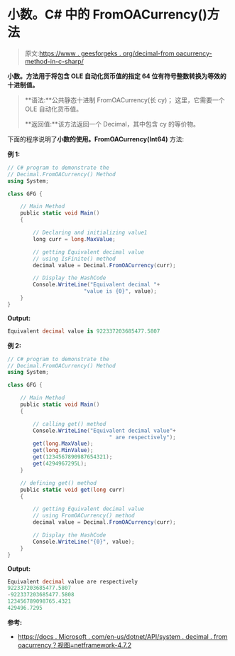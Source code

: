 # 小数。C# 中的 FromOACurrency()方法

> 原文:[https://www . geesforgeks . org/decimal-from oacurrency-method-in-c-sharp/](https://www.geeksforgeeks.org/decimal-fromoacurrency-method-in-c-sharp/)

**小数。方法用于将包含 OLE 自动化货币值的指定 64 位有符号整数转换为等效的十进制值。**

> **语法:**公共静态十进制 FromOACurrency(长 cy)；
> 这里，它需要一个 OLE 自动化货币值。
> 
> **返回值:**该方法返回一个 Decimal，其中包含 cy 的等价物。

下面的程序说明了**小数的使用。FromOACurrency(Int64)** 方法:

**例 1:**

```cs
// C# program to demonstrate the
// Decimal.FromOACurrency() Method
using System;

class GFG {

    // Main Method
    public static void Main()
    {

        // Declaring and initializing value1
        long curr = long.MaxValue;

        // getting Equivalent decimal value
        // using IsFinite() method
        decimal value = Decimal.FromOACurrency(curr);

        // Display the HashCode
        Console.WriteLine("Equivalent decimal "+
                        "value is {0}", value);
    }
}
```

**Output:**

```cs
Equivalent decimal value is 922337203685477.5807

```

**例 2:**

```cs
// C# program to demonstrate the
// Decimal.FromOACurrency() Method
using System;

class GFG {

    // Main Method
    public static void Main()
    {

        // calling get() method
        Console.WriteLine("Equivalent decimal value"+
                                " are respectively");
        get(long.MaxValue);
        get(long.MinValue);
        get(1234567890987654321);
        get(4294967295L);
    }

    // defining get() method
    public static void get(long curr)
    {

        // getting Equivalent decimal value
        // using FromOACurrency() method
        decimal value = Decimal.FromOACurrency(curr);

        // Display the HashCode
        Console.WriteLine("{0}", value);
    }
}
```

**Output:**

```cs
Equivalent decimal value are respectively
922337203685477.5807
-922337203685477.5808
123456789098765.4321
429496.7295

```

**参考:**

*   [https://docs . Microsoft . com/en-us/dotnet/API/system . decimal . from oacurrency？视图=netframework-4.7.2](https://docs.microsoft.com/en-us/dotnet/api/system.decimal.fromoacurrency?view=netframework-4.7.2)